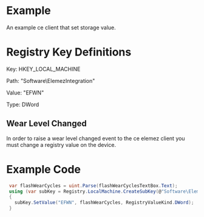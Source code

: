 #  Example
An example ce client that set storage value. 

# Registry Key Definitions
Key: HKEY_LOCAL_MACHINE

Path: "Software\ElemezIntegration"

Value: "EFWN"

Type: DWord

## Wear Level Changed
In order to raise a wear level changed event to the ce elemez client you must change a registry value on the device. 

# Example Code
``` c#
 var flashWearCycles = uint.Parse(flashWearCyclesTextBox.Text);
 using (var subKey = Registry.LocalMachine.CreateSubKey(@"Software\ElemezIntegration\"))
 {
   subKey.SetValue("EFWN", flashWearCycles, RegistryValueKind.DWord);
 }
```        
